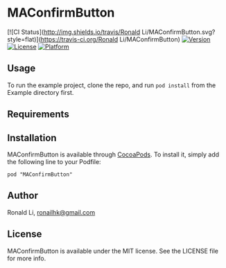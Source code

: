 # MAConfirmButton

[![CI Status](http://img.shields.io/travis/Ronald Li/MAConfirmButton.svg?style=flat)](https://travis-ci.org/Ronald Li/MAConfirmButton)
[![Version](https://img.shields.io/cocoapods/v/MAConfirmButton.svg?style=flat)](http://cocoadocs.org/docsets/MAConfirmButton)
[![License](https://img.shields.io/cocoapods/l/MAConfirmButton.svg?style=flat)](http://cocoadocs.org/docsets/MAConfirmButton)
[![Platform](https://img.shields.io/cocoapods/p/MAConfirmButton.svg?style=flat)](http://cocoadocs.org/docsets/MAConfirmButton)

## Usage

To run the example project, clone the repo, and run `pod install` from the Example directory first.

## Requirements

## Installation

MAConfirmButton is available through [CocoaPods](http://cocoapods.org). To install
it, simply add the following line to your Podfile:

    pod "MAConfirmButton"

## Author

Ronald Li, ronailhk@gmail.com

## License

MAConfirmButton is available under the MIT license. See the LICENSE file for more info.

